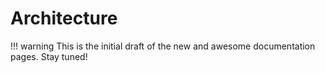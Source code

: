 <!--
SPDX-FileCopyrightText: © 2024 Siemens Healthcare GmbH
SPDX-License-Identifier: MIT
-->

# Architecture
!!! warning
    This is the initial draft of the new and awesome documentation pages. Stay tuned!